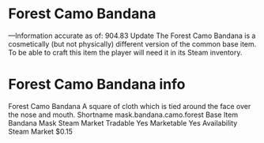 # Forest Camo Bandana

—Information accurate as of: 904.83 Update
The Forest Camo Bandana is a cosmetically (but not physically) different version of the common base item. To be able to craft this item the player will need it in its Steam inventory.
# Forest Camo Bandana info

Forest Camo Bandana
A square of cloth which is tied around the face over the nose and mouth.
Shortname
mask.bandana.camo.forest
Base Item
Bandana Mask
Steam Market
Tradable
Yes
Marketable
Yes
Availability
Steam Market
$0.15

